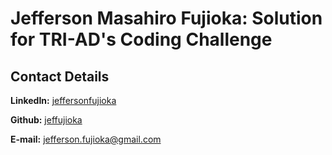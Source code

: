 # Jefferson Masahiro Fujioka: Solution for TRI-AD's Coding Challenge

## Contact Details
**LinkedIn:** [jeffersonfujioka](https://www.linkedin.com/in/jeffersonfujioka)

**Github:** [jeffujioka](https://github.com/jeffujiok)

**E-mail:** jefferson.fujioka@gmail.com
